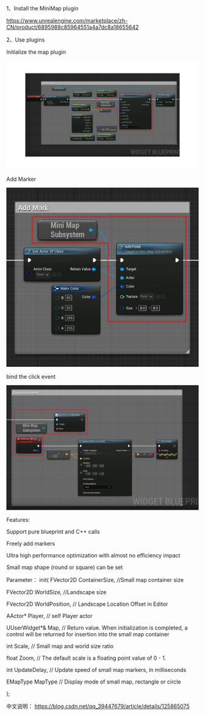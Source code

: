 1、Install the MiniMap plugin

https://www.unrealengine.com/marketplace/zh-CN/product/6895988c85964551a4a7dc8a18655642


2、Use plugins

Initialize the map plugin

![image](https://raw.githubusercontent.com/kx500/MiniMap/main/QQ%E6%88%AA%E5%9B%BE20221201133247.jpg)



Add Marker

![image](https://raw.githubusercontent.com/kx500/MiniMap/main/QQ%E6%88%AA%E5%9B%BE20221201133323.jpg)



bind the click event

![image](https://raw.githubusercontent.com/kx500/MiniMap/main/QQ%E6%88%AA%E5%9B%BE20221201133341.jpg)



Features:

Support pure blueprint and C++ calls

Freely add markers

Ultra high performance optimization with almost no efficiency impact

Small map shape (round or square) can be set

Parameter：
init(
FVector2D ContainerSize, //Small map container size

FVector2D WorldSize,     //Landscape size

FVector2D WorldPosition, // Landscape Location Offset in Editor

AActor* Player,          // self Player actor

UUserWidget*& Map,       // Return value. When initialization is completed, a control will be returned for insertion into the small map container

int Scale,               // Small map and world size ratio

float Zoom,              // The default scale is a floating point value of 0 - 1.

int UpdateDelay,         // Update speed of small map markers, in milliseconds

EMapType MapType         // Display mode of small map, rectangle or circle

);


中文说明：
https://blog.csdn.net/qq_39447679/article/details/125865075


